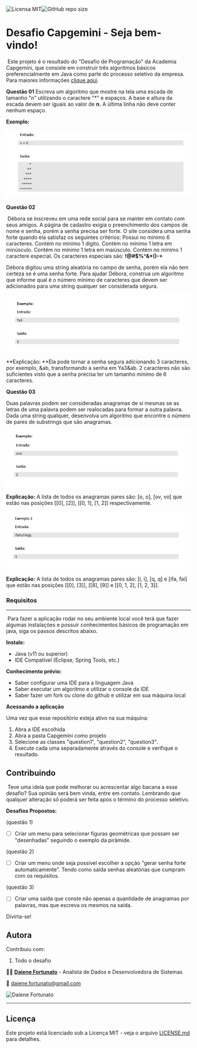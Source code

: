 ![Licensa MIT](https://img.shields.io/github/license/Daiene-Fortunato/Challenge)![GitHub repo size](https://img.shields.io/github/repo-size/Daiene-Fortunato/Challenge)

# Desafio Capgemini - Seja bem-vindo!

​		Este projeto é o resultado do "Desafio de Programação" da Academia Capgemini, que consiste em construir três algoritmos básicos preferencialmente em Java como parte do processo seletivo da empresa. Para maiores informações [clique aqui](https://capgemini.proway.com.br/).



**Questão 01**
	Escreva um algoritmo que mostre na tela uma escada de tamanho "n" utilizando o caractere "*" e espaços. A base e altura da escada devem ser iguais ao valor de **n.** A última linha não deve conter nenhum espaço.

**Exemplo:**

![exemploQ1](https://github.com/Daiene-Fortunato/Challenge/blob/main/imagens/ExemploQ1.png?raw=true)



**Questão 02**

​	Débora se inscreveu em uma rede social para se manter em contato com seus amigos. A página de cadastro exigia o preenchimento dos campos de nome e senha, porém a senha precisa ser forte. O site considera uma senha forte quando ela satisfaz os seguintes critérios: Possui no mínimo 6 caracteres. Contém no mínimo 1 digito. Contém no mínimo 1 letra em minúsculo. Contém no mínimo 1 letra em maiúsculo. Contém no mínimo 1 caractere especial. Os caracteres especiais são: **!@#$%^&\*()-+**

Débora digitou uma string aleatória no campo de senha, porém ela não tem certeza se é uma senha forte. Para ajudar Débora, construa um algoritmo que informe qual é o número mínimo de caracteres que devem ser adicionados para uma string qualquer ser considerada segura.

![exemploQ2](https://github.com/Daiene-Fortunato/Challenge/blob/main/imagens/ExemploQ2.png?raw=true)

**Explicação: **Ela pode tornar a senha segura adicionando 3 caracteres, por exemplo, &ab, transformando a senha em Ya3&ab. 2 caracteres não são suficientes visto que a senha precisa ter um tamanho mínimo de 6 caracteres.



**Questão 03**

Duas palavras podem ser consideradas anagramas de si mesmas se as letras de uma palavra podem ser realocadas para formar a outra palavra. Dada uma string qualquer, desenvolva um algoritmo que encontre o número de pares de substrings que são anagramas. 

![exemploQ3a](https://github.com/Daiene-Fortunato/Challenge/blob/main/imagens/ExemploQ3a.png?raw=true)

**Explicação:** A lista de todos os anagramas pares são: [o, o], [ov, vo] que estão nas posições [[0], [2]], [[0, 1], [1, 2]] respectivamente. 

![exemploQ3b](https://github.com/Daiene-Fortunato/Challenge/blob/main/imagens/ExemploQ3b.png?raw=true)

**Explicação:** A lista de todos os anagramas pares são: [i, i], [q, q] e [ifa, fai] que estão nas posições [[0], [3]], [[8], [9]] e [[0, 1, 2], [1, 2, 3]].



### Requisitos

------

​	Para fazer a aplicação rodar no seu ambiente local você terá que fazer algumas instalações e possuir conhecimentos básicos de programação em java, siga os passos descritos abaixo.

**Instale:**

- Java (v11 ou superior)
- IDE Compatível (Eclipse, Spring Tools, etc.)

**Conhecimento prévio:**

- Saber configurar uma IDE para a linguagem Java
- Saber executar um algoritmo e utilizar o console da IDE
- Saber fazer um fork ou clone do github e utilizar em sua máquina local

**Acessando a aplicação**

Uma vez que esse repositório esteja ativo na sua máquina:

1. Abra a IDE escolhida
2. Abra a pasta Capgemini como projeto
3. Selecione as classes "question1", "question2", "question3".
4. Execute cada uma separadamente através do console e verifique o resultado.				

## Contribuindo

​		Teve uma ideia que pode melhorar ou acrescentar algo bacana a esse desafio? Sua opinião será bem vinda, entre em contato. Lembrando que qualquer alteração só poderá ser feita após o término do processo seletivo.

**Desafios Propostos:**

(questão 1)

- [ ] Criar um menu para selecionar figuras geométricas que possam ser "desenhadas" seguindo o exemplo da pirâmide.

(questão 2)

- [ ] Criar um menu onde seja possível escolher a opção "gerar senha forte automaticamente". Tendo como saída senhas aleatórias que cumpram com os requisitos.

(questão 3)

- [ ] Criar uma saída que conste não apenas a quantidade de anagramas por palavras, mas que escreva os mesmos na saída.

Divirta-se!



## Autora

Contribuiu com:

1.  Todo o desafio

:woman_student: [**Daiene Fortunato**](https://www.linkedin.com/in/daienefortunato/) - Analista de Dados e Desenvolvedora de Sistemas

:email:  daiene.fortunato@gmail.com

![Daiene Fortunato](https://media-exp1.licdn.com/dms/image/D4E03AQGBXxy-MaASgA/profile-displayphoto-shrink_200_200/0/1634165214468?e=1651104000&v=beta&t=t8Zq1yuoSodTXXBFes4BA4QZ2Hctwb1a8xEScCdzunc)



------



## Licença

Este projeto está licenciado sob a Licença MIT - veja o arquivo [LICENSE.md](https://github.com/Daiene-Fortunato/Challenge/blob/main/LICENSE.md) para detalhes.